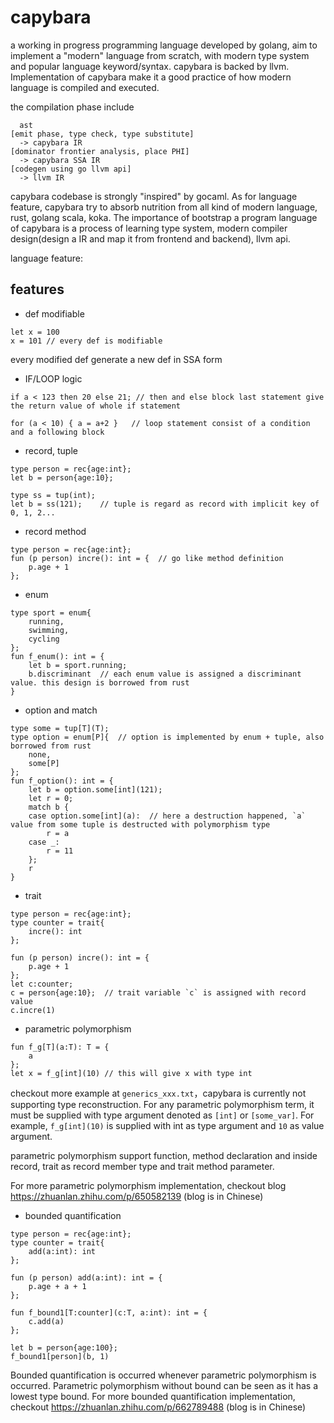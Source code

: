 # capybara

a working in progress programming language developed by golang, aim to implement a "modern" language from scratch, with modern type system and popular language keyword/syntax. capybara is backed by llvm. Implementation of capybara make it a good practice of how modern language is compiled and executed.

the compilation phase include
```
  ast
[emit phase, type check, type substitute]
  -> capybara IR
[dominator frontier analysis, place PHI]
  -> capybara SSA IR
[codegen using go llvm api]
  -> llvm IR
```

capybara codebase is strongly "inspired" by gocaml. As for language feature, capybara try to absorb nutrition from all kind of modern language, rust, golang scala, koka. The importance of bootstrap a program language of capybara is a process of learning type system, modern compiler design(design a IR and map it from frontend and backend), llvm api.

language feature:

## features

- def modifiable
```
let x = 100
x = 101 // every def is modifiable
```
every modified def generate a new def in SSA form
- IF/LOOP logic
```
if a < 123 then 20 else 21; // then and else block last statement give the return value of whole if statement

for (a < 10) { a = a+2 }   // loop statement consist of a condition and a following block
```
- record, tuple
```
type person = rec{age:int};
let b = person{age:10};

type ss = tup(int);
let b = ss(121);    // tuple is regard as record with implicit key of 0, 1, 2...
```
- record method
```
type person = rec{age:int};
fun (p person) incre(): int = {  // go like method definition
    p.age + 1
};
```
- enum
```
type sport = enum{
    running,
    swimming,
    cycling
};
fun f_enum(): int = {
    let b = sport.running;
    b.discriminant  // each enum value is assigned a discriminant value. this design is borrowed from rust
}
```
- option and match
```
type some = tup[T](T);
type option = enum[P]{  // option is implemented by enum + tuple, also borrowed from rust
    none,
    some[P]
};
fun f_option(): int = {
    let b = option.some[int](121);
    let r = 0;
    match b {
    case option.some[int](a):  // here a destruction happened, `a` value from some tuple is destructed with polymorphism type
        r = a
    case _:
        r = 11
    };
    r
}
```
- trait
```
type person = rec{age:int};
type counter = trait{
    incre(): int
};

fun (p person) incre(): int = {
    p.age + 1
};
let c:counter;
c = person{age:10};  // trait variable `c` is assigned with record value
c.incre(1)
```
- parametric polymorphism
```
fun f_g[T](a:T): T = {
    a
};
let x = f_g[int](10) // this will give x with type int
```
checkout more example at `generics_xxx.txt`，capybara is currently not supporting type reconstruction. For any parametric polymorphism term, it must be supplied with type argument denoted as `[int]` or `[some_var]`. For example, `f_g[int](10)` is supplied with int as type argument and `10` as value argument.

parametric polymorphism support function, method declaration and inside record, trait as record member type and trait method parameter.

For more parametric polymorphism implementation, checkout blog https://zhuanlan.zhihu.com/p/650582139 (blog is in Chinese)
- bounded quantification
```
type person = rec{age:int};
type counter = trait{
    add(a:int): int
};

fun (p person) add(a:int): int = {
    p.age + a + 1
};

fun f_bound1[T:counter](c:T, a:int): int = {
    c.add(a)
};

let b = person{age:100};
f_bound1[person](b, 1)
```
Bounded quantification is occurred whenever parametric polymorphism is occurred. Parametric polymorphism without bound can be seen as it has a lowest type bound. For more bounded quantification implementation, checkout https://zhuanlan.zhihu.com/p/662789488 (blog is in Chinese)